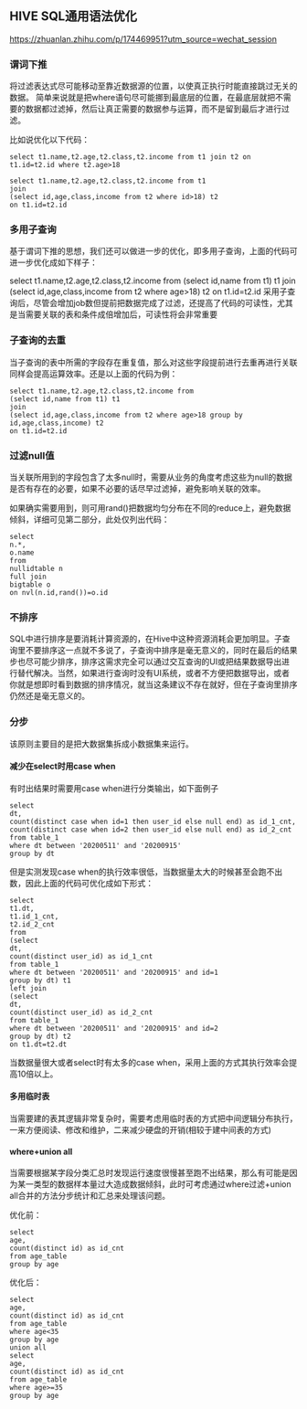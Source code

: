 ## HIVE SQL通用语法优化
https://zhuanlan.zhihu.com/p/174469951?utm_source=wechat_session
### 谓词下推
将过滤表达式尽可能移动至靠近数据源的位置，以使真正执行时能直接跳过无关的数据。
简单来说就是把where语句尽可能挪到最底层的位置，在最底层就把不需要的数据都过滤掉，然后让真正需要的数据参与运算，而不是留到最后才进行过滤。

比如说优化以下代码：
```
select t1.name,t2.age,t2.class,t2.income from t1 join t2 on t1.id=t2.id where t2.age>18
```

```
select t1.name,t2.age,t2.class,t2.income from t1 
join 
(select id,age,class,income from t2 where id>18) t2
on t1.id=t2.id 
```


### 多用子查询

基于谓词下推的思想，我们还可以做进一步的优化，即多用子查询，上面的代码可进一步优化成如下样子：

select t1.name,t2.age,t2.class,t2.income from
(select id,name from t1) t1
join
(select id,age,class,income from t2 where age>18) t2
on t1.id=t2.id
采用子查询后，尽管会增加job数但提前把数据完成了过滤，还提高了代码的可读性，尤其是当需要关联的表和条件成倍增加后，可读性将会非常重要

### 子查询的去重

当子查询的表中所需的字段存在重复值，那么对这些字段提前进行去重再进行关联同样会提高运算效率。还是以上面的代码为例：
```
select t1.name,t2.age,t2.class,t2.income from
(select id,name from t1) t1
join
(select id,age,class,income from t2 where age>18 group by id,age,class,income) t2
on t1.id=t2.id
```

### 过滤null值

当关联所用到的字段包含了太多null时，需要从业务的角度考虑这些为null的数据是否有存在的必要，如果不必要的话尽早过滤掉，避免影响关联的效率。

如果确实需要用到，则可用rand()把数据均匀分布在不同的reduce上，避免数据倾斜，详细可见第二部分，此处仅列出代码：
```
select 
n.*,
o.name
from 
nullidtable n 
full join 
bigtable o 
on nvl(n.id,rand())=o.id
```

### 不排序
SQL中进行排序是要消耗计算资源的，在Hive中这种资源消耗会更加明显。子查询里不要排序这一点就不多说了，子查询中排序是毫无意义的，同时在最后的结果步也尽可能少排序，排序这需求完全可以通过交互查询的UI或把结果数据导出进行替代解决。当然，如果进行查询时没有UI系统，或者不方便把数据导出，或者你就是想即时看到数据的排序情况，就当这条建议不存在就好，但在子查询里排序仍然还是毫无意义的。

### 分步

该原则主要目的是把大数据集拆成小数据集来运行。

#### 减少在select时用case when

有时出结果时需要用case when进行分类输出，如下面例子
```
select 
dt,
count(distinct case when id=1 then user_id else null end) as id_1_cnt,
count(distinct case when id=2 then user_id else null end) as id_2_cnt
from table_1
where dt between '20200511' and '20200915'
group by dt
```
但是实测发现case when的执行效率很低，当数据量太大的时候甚至会跑不出数，因此上面的代码可优化成如下形式：
```
select 
t1.dt,
t1.id_1_cnt,
t2.id_2_cnt
from
(select 
dt,
count(distinct user_id) as id_1_cnt
from table_1
where dt between '20200511' and '20200915' and id=1
group by dt) t1
left join
(select 
dt,
count(distinct user_id) as id_2_cnt
from table_1
where dt between '20200511' and '20200915' and id=2
group by dt) t2
on t1.dt=t2.dt
```
当数据量很大或者select时有太多的case when，采用上面的方式其执行效率会提高10倍以上。

#### 多用临时表

当需要建的表其逻辑非常复杂时，需要考虑用临时表的方式把中间逻辑分布执行，一来方便阅读、修改和维护，二来减少硬盘的开销(相较于建中间表的方式)

#### where+union all

当需要根据某字段分类汇总时发现运行速度很慢甚至跑不出结果，那么有可能是因为某一类型的数据样本量过大造成数据倾斜，此时可考虑通过where过滤+union all合并的方法分步统计和汇总来处理该问题。

优化前：
```
select 
age,
count(distinct id) as id_cnt
from age_table
group by age
```
优化后：
```
select 
age,
count(distinct id) as id_cnt
from age_table
where age<35
group by age
union all
select 
age,
count(distinct id) as id_cnt
from age_table
where age>=35
group by age
```
